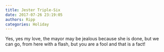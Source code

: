 ```yaml
---
title: Jester Triple-Six
date: 2017-07-26 23:19:05
authors: Ripp
categories: Holiday
---
```


 Yes, yes my love, the mayor may be jealous because she is done, but we can go, from here with a flash, but you are a fool and that is a fact!